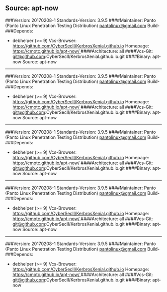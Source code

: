 Source: apt-now 
------------- 

###Version: 20170208-1
Standards-Version: 3.9.5
####Maintainer: Panto (Panto Linux Penetration Testing Distribution) <pantolinux@gmail.com>
Build-###Depends:
  * debhelper (>= 9)
Vcs-Browser: https://github.com/CyberSecII/KerbrosXenial.github.io
Homepage:[ https://cmotc.github.io/apt-now/ ](https://cmotc.github.io/apt-now/)
####Architecture: all
####Vcs-Git: git@github.com:CyberSecII/KerbrosXenial.github.io.git
####Binary: apt-now
Source: apt-now 
------------- 

###Version: 20170208-1
Standards-Version: 3.9.5
####Maintainer: Panto (Panto Linux Penetration Testing Distribution) <pantolinux@gmail.com>
Build-###Depends:
  * debhelper (>= 9)
Vcs-Browser: https://github.com/CyberSecII/KerbrosXenial.github.io
Homepage:[ https://cmotc.github.io/apt-now/ ](https://cmotc.github.io/apt-now/)
####Architecture: all
####Vcs-Git: git@github.com:CyberSecII/KerbrosXenial.github.io.git
####Binary: apt-now
Source: apt-now 
------------- 

###Version: 20170208-1
Standards-Version: 3.9.5
####Maintainer: Panto (Panto Linux Penetration Testing Distribution) <pantolinux@gmail.com>
Build-###Depends:
  * debhelper (>= 9)
Vcs-Browser: https://github.com/CyberSecII/KerbrosXenial.github.io
Homepage:[ https://cmotc.github.io/apt-now/ ](https://cmotc.github.io/apt-now/)
####Architecture: all
####Vcs-Git: git@github.com:CyberSecII/KerbrosXenial.github.io.git
####Binary: apt-now
Source: apt-now 
------------- 

###Version: 20170208-1
Standards-Version: 3.9.5
####Maintainer: Panto (Panto Linux Penetration Testing Distribution) <pantolinux@gmail.com>
Build-###Depends:
  * debhelper (>= 9)
Vcs-Browser: https://github.com/CyberSecII/KerbrosXenial.github.io
Homepage:[ https://cmotc.github.io/apt-now/ ](https://cmotc.github.io/apt-now/)
####Architecture: all
####Vcs-Git: git@github.com:CyberSecII/KerbrosXenial.github.io.git
####Binary: apt-now
Source: apt-now 
------------- 

###Version: 20170208-1
Standards-Version: 3.9.5
####Maintainer: Panto (Panto Linux Penetration Testing Distribution) <pantolinux@gmail.com>
Build-###Depends:
  * debhelper (>= 9)
Vcs-Browser: https://github.com/CyberSecII/KerbrosXenial.github.io
Homepage:[ https://cmotc.github.io/apt-now/ ](https://cmotc.github.io/apt-now/)
####Architecture: all
####Vcs-Git: git@github.com:CyberSecII/KerbrosXenial.github.io.git
####Binary: apt-now
